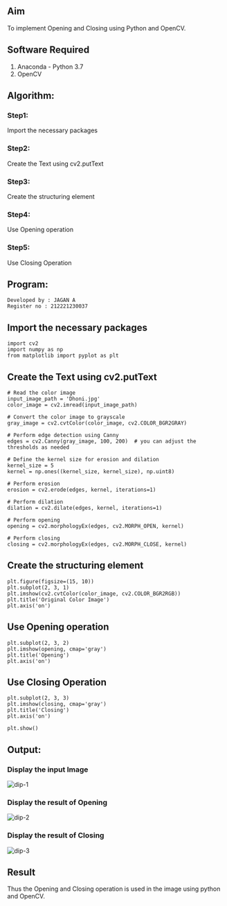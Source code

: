 
## Aim
To implement Opening and Closing using Python and OpenCV.

## Software Required
1. Anaconda - Python 3.7
2. OpenCV
## Algorithm:
### Step1:
Import the necessary packages

### Step2:
Create the Text using cv2.putText

### Step3:
Create the structuring element

### Step4:
Use Opening operation

### Step5:
Use Closing Operation
 
## Program:
```
Developed by : JAGAN A
Register no : 212221230037
```
## Import the necessary packages
```
import cv2
import numpy as np
from matplotlib import pyplot as plt
```
## Create the Text using cv2.putText
```
# Read the color image
input_image_path = 'Dhoni.jpg'
color_image = cv2.imread(input_image_path)

# Convert the color image to grayscale
gray_image = cv2.cvtColor(color_image, cv2.COLOR_BGR2GRAY)

# Perform edge detection using Canny
edges = cv2.Canny(gray_image, 100, 200)  # you can adjust the thresholds as needed

# Define the kernel size for erosion and dilation
kernel_size = 5
kernel = np.ones((kernel_size, kernel_size), np.uint8)

# Perform erosion
erosion = cv2.erode(edges, kernel, iterations=1)

# Perform dilation
dilation = cv2.dilate(edges, kernel, iterations=1)

# Perform opening
opening = cv2.morphologyEx(edges, cv2.MORPH_OPEN, kernel)

# Perform closing
closing = cv2.morphologyEx(edges, cv2.MORPH_CLOSE, kernel)
```


## Create the structuring element
```
plt.figure(figsize=(15, 10))
plt.subplot(2, 3, 1)
plt.imshow(cv2.cvtColor(color_image, cv2.COLOR_BGR2RGB))
plt.title('Original Color Image')
plt.axis('on')
```


## Use Opening operation
```
plt.subplot(2, 3, 2)
plt.imshow(opening, cmap='gray')
plt.title('Opening')
plt.axis('on')
```



## Use Closing Operation
```
plt.subplot(2, 3, 3)
plt.imshow(closing, cmap='gray')
plt.title('Closing')
plt.axis('on')

plt.show()

```
## Output:
### Display the input Image


![dip-1](https://github.com/Keerthanasampathkumar/OPENING--AND-CLOSING/assets/119477890/9bbf4d19-2c2e-4b29-a416-537ca04e3cc4)


### Display the result of Opening

![dip-2](https://github.com/Keerthanasampathkumar/OPENING--AND-CLOSING/assets/119477890/2676a2a3-7146-4b08-a1f2-13bf703313fd)



### Display the result of Closing

![dip-3](https://github.com/Keerthanasampathkumar/OPENING--AND-CLOSING/assets/119477890/4d4e3db2-8976-42f3-9dc7-bc6ff94060b5)


## Result
Thus the Opening and Closing operation is used in the image using python and OpenCV.
